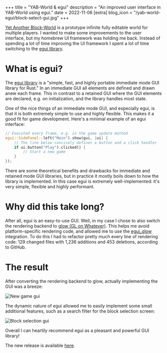 +++
title = "YAB-World & egui"
description = "An improved user interface in YAB-World using egui."
date = 2022-11-06
[extra]
blog_icon = "/yab-world-egui/block-select-gui.jpg"
+++

[Yet Another Block-World](/blog/yab-world) is a prototype infinite fully editable world for multiple players. I wanted to make some improvements to the user interface, but my homebrew UI framework was holding me back. Instead of spending a lot of time improving the UI framework I spent a lot of time switching to the [egui library](https://github.com/emilk/egui).

# What is egui?

The [egui library](https://github.com/emilk/egui) is a "simple, fast, and highly portable immediate mode GUI library for Rust." In an immediate GUI all elements are defined and drawn anew each frame. This in contrast to a retained GUI where the GUI elements are declared, e.g. on initialization, and the library handles most state.

One of the nice things of an immediate mode GUI, and especially egui, is that it is both extremely simple to use and highly flexible. This makes it a good fit for game development. Here's a minimal example of an egui interface:

```rust
// Executed every frame, e.g. in the game update method
egui::SidePanel::left("Main").show(gui, |ui| {
    // The line below concisely defines a button and a click handler
    if ui.button("Play").clicked() {
        // Start a new game
    }
});
```

There are some theoretical benefits and drawbacks for immediate and retained mode GUI libraries, but in practice it mostly boils down to how the library is implemented. In this case egui is extremely well-implemented: it's very simple, flexible and highly performant.

# Why did this take long?

After all, egui is an easy-to-use GUI. Well, in my case I chose to also switch the rendering backend to [glow (GL on Whatever)](https://github.com/grovesNL/glow). This helps me avoid platform-specific rendering code, and allowed me to use the [egui_glow](https://github.com/emilk/egui/tree/master/crates/egui_glow) integration. To do this I had to refactor pretty much every line of rendering code: 129 changed files with 1,236 additions and 453 deletions, according to GitHub. 

# The result

After converting the rendering backend to glow, actually implementing the GUI was a breeze:

![New game gui](/yab-world-egui/new-game-gui.jpg)

The dynamic nature of egui allowed me to easily implement some small additional features, such as a search filter for the block selection screen:

![Block selection gui](/yab-world-egui/block-select-gui.jpg)

Overall I can heartily recommend egui as a pleasant and powerful GUI library!

The new release is available [here](https://github.com/grunnt/yab-world/releases).